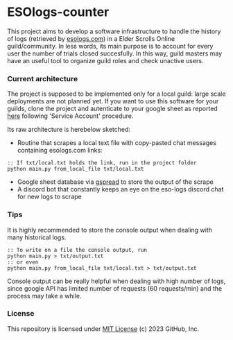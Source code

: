 #  ESOlogs-counter
This project aims to develop a software infrastructure to handle the history of logs (retrieved by [esologs.com](https://www.esologs.com)) in a Elder Scrolls Online guild/community. In less words, its main purpose is to account for every user the number of trials closed succesfully. In this way, guild masters may have an useful tool to organize guild roles and check unactive users.

### Current architecture
The project is supposed to be implemented only for a local guild: large scale deployments are not planned yet. If you want to use this software for your guilds, clone the project and autenticate to your google sheet as reported [here](https://docs.gspread.org/en/latest/oauth2.html) following 'Service Account' procedure.

Its raw architecture is herebelow sketched:
* Routine that scrapes a local text file with copy-pasted chat messages containing esologs.com links:
```
:: If txt/local.txt holds the link, run in the project folder
python main.py from_local_file txt/local.txt
```
* Google sheet database via [gspread](https://docs.gspread.org/en/latest/index.html) to store the output of the scrape
* A discord bot that constantly keeps an eye on the eso-logs discord chat for new logs to scrape

### Tips
It is highly recommended to store the console output when dealing with many historical logs.
```
:: To write on a file the console output, run
python main.py > txt/output.txt
:: or even
python main.py from_local_file txt/local.txt > txt/output.txt
```
Console output can be really helpful when dealing with high number of logs, since google API has limited number of requests (60 requests/min) and the process may take a while.

### License
This repository is licensed under [MIT License](LICENSE) (c) 2023 GitHub, Inc.